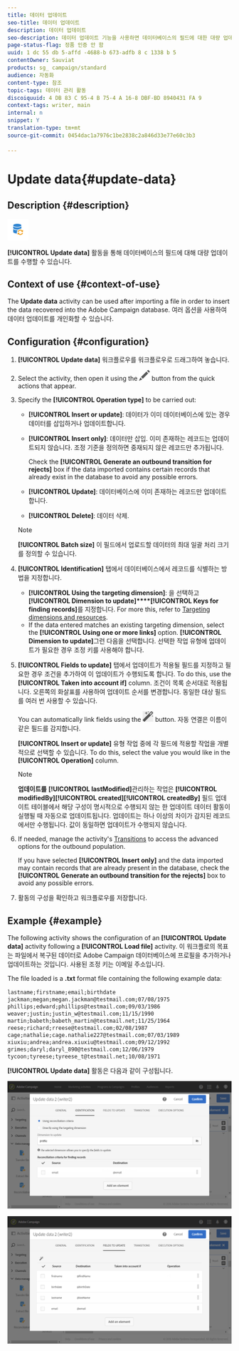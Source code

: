 ```yaml
---
title: 데이터 업데이트
seo-title: 데이터 업데이트
description: 데이터 업데이트
seo-description: 데이터 업데이트 기능을 사용하면 데이터베이스의 필드에 대한 대량 업데이트를 수행할 수 있습니다.
page-status-flag: 정품 인증 안 함
uuid: 1 dc 55 db 5-affd -4688-b 673-adfb 8 c 1338 b 5
contentOwner: Sauviat
products: sg_ campaign/standard
audience: 자동화
content-type: 참조
topic-tags: 데이터 관리 활동
discoiquuid: 4 DB 83 C 95-4 B 75-4 A 16-8 DBF-BD 8940431 FA 9
context-tags: writer, main
internal: n
snippet: Y
translation-type: tm+mt
source-git-commit: 0454dac1a7976c1be2838c2a846d33e77e60c3b3

---
```



# Update data{#update-data}

## Description {#description}

![](assets/data_update.png)

**[!UICONTROL Update data]** 활동을 통해 데이터베이스의 필드에 대해 대량 업데이트를 수행할 수 있습니다.

## Context of use {#context-of-use}

The **Update data** activity can be used after importing a file in order to insert the data recovered into the Adobe Campaign database. 여러 옵션을 사용하여 데이터 업데이트를 개인화할 수 있습니다.

## Configuration {#configuration}

1. **[!UICONTROL Update data]** 워크플로우를 워크플로우로 드래그하여 놓습니다.
1. Select the activity, then open it using the ![](assets/edit_darkgrey-24px.png) button from the quick actions that appear.
1. Specify the **[!UICONTROL Operation type]** to be carried out:

   * **[!UICONTROL Insert or update]**: 데이터가 이미 데이터베이스에 있는 경우 데이터를 삽입하거나 업데이트합니다.
   * **[!UICONTROL Insert only]**: 데이터만 삽입. 이미 존재하는 레코드는 업데이트되지 않습니다. 조정 기준을 정의하면 중재되지 않은 레코드만 추가됩니다.

      Check the **[!UICONTROL Generate an outbound transition for rejects]** box if the data imported contains certain records that already exist in the database to avoid any possible errors.

   * **[!UICONTROL Update]**: 데이터베이스에 이미 존재하는 레코드만 업데이트합니다.
   * **[!UICONTROL Delete]**: 데이터 삭제.
   >[!NOTE]
   >
   >**[!UICONTROL Batch size]** 이 필드에서 업로드할 데이터의 최대 일괄 처리 크기를 정의할 수 있습니다.

1. **[!UICONTROL Identification]** 탭에서 데이터베이스에서 레코드를 식별하는 방법을 지정합니다.

   * **[!UICONTROL Using the targeting dimension]**: 을 선택하고 **[!UICONTROL Dimension to update]****[!UICONTROL Keys for finding records]**&#x200B;를 지정합니다. For more this, refer to [Targeting dimensions and resources](../../automating/using/query.md#targeting-dimensions-and-resources).
   * If the data entered matches an existing targeting dimension, select the **[!UICONTROL Using one or more links]** option. **[!UICONTROL Dimension to update]**&#x200B;그런 다음을 선택합니다.
   선택한 작업 유형에 업데이트가 필요한 경우 조정 키를 사용해야 합니다.

1. **[!UICONTROL Fields to update]** 탭에서 업데이트가 적용될 필드를 지정하고 필요한 경우 조건을 추가하여 이 업데이트가 수행되도록 합니다. To do this, use the **[!UICONTROL Taken into account if]** column. 조건이 목록 순서대로 적용됩니다. 오른쪽의 화살표를 사용하여 업데이트 순서를 변경합니다. 동일한 대상 필드를 여러 번 사용할 수 있습니다.

   You can automatically link fields using the ![](assets/wkf_magic_wand-24px.png) button. 자동 연결은 이름이 같은 필드를 감지합니다.

   **[!UICONTROL Insert or update]** 유형 작업 중에 각 필드에 적용할 작업을 개별적으로 선택할 수 있습니다. To do this, select the value you would like in the **[!UICONTROL Operation]** column.

   >[!NOTE]
   >
   >**업데이트를** **[!UICONTROL lastModified]**&#x200B;관리하는 작업은 **[!UICONTROL modifiedBy]****[!UICONTROL created]****[!UICONTROL createdBy]** 필드 업데이트 테이블에서 해당 구성이 명시적으로 수행되지 않는 한 업데이트 데이터 활동이 실행될 때 자동으로 업데이트됩니다. 업데이트는 하나 이상의 차이가 감지된 레코드에서만 수행됩니다. 값이 동일하면 업데이트가 수행되지 않습니다.

1. If needed, manage the activity's [Transitions](../../automating/using/executing-a-workflow.md#managing-an-activity-s-outbound-transitions) to access the advanced options for the outbound population.

   If you have selected **[!UICONTROL Insert only]** and the data imported may contain records that are already present in the database, check the **[!UICONTROL Generate an outbound transition for the rejects]** box to avoid any possible errors.

1. 활동의 구성을 확인하고 워크플로우를 저장합니다.

## Example {#example}

The following activity shows the configuration of an **[!UICONTROL Update data]** activity following a **[!UICONTROL Load file]** activity. 이 워크플로의 목표는 파일에서 복구된 데이터로 Adobe Campaign 데이터베이스에 프로필을 추가하거나 업데이트하는 것입니다. 사용된 조정 키는 이메일 주소입니다.

The file loaded is a **.txt** format file containing the following example data:

```
lastname;firstname;email;birthdate
jackman;megan;megan.jackman@testmail.com;07/08/1975
phillips;edward;phillips@testmail.com;09/03/1986
weaver;justin;justin_w@testmail.com;11/15/1990
martin;babeth;babeth_martin@testmail.net;11/25/1964
reese;richard;rreese@testmail.com;02/08/1987
cage;nathalie;cage.nathalie227@testmail.com;07/03/1989
xiuxiu;andrea;andrea.xiuxiu@testmail.com;09/12/1992
grimes;daryl;daryl_890@testmail.com;12/06/1979
tycoon;tyreese;tyreese_t@testmail.net;10/08/1971
```

**[!UICONTROL Update data]** 활동은 다음과 같이 구성됩니다.

![](assets/deduplication_example2_writer1.png)

![](assets/deduplication_example2_writer2.png)


